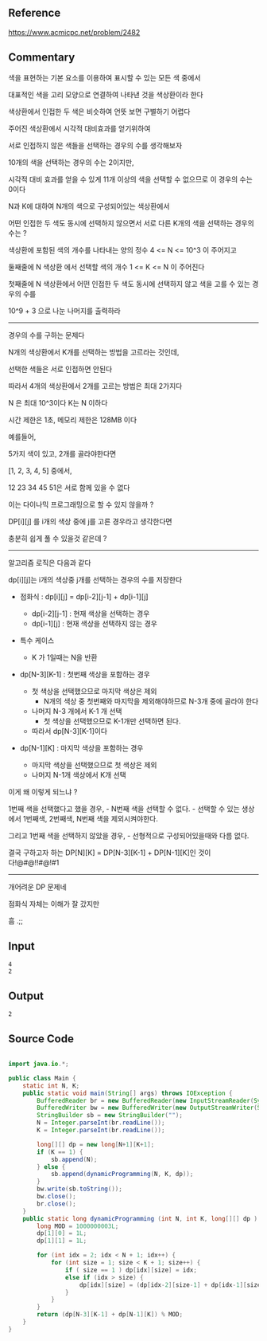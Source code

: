 ## Reference

https://www.acmicpc.net/problem/2482

## Commentary

색을 표현하는 기본 요소를 이용하여 표시할 수 있는 모든 색 중에서

대표적인 색을 고리 모양으로 연결하여 나타낸 것을 색상환이라 한다

색상환에서 인접한 두 색은 비슷하여 언뜻 보면 구별하기 어렵다

주어진 색상환에서 시각적 대비효과를 얻기위하여

서로 인접하지 않은 색들을 선택하는 경우의 수를 생각해보자

10개의 색을 선택하는 경우의 수는 2이지만,

시각적 대비 효과를 얻을 수 있게 11개 이상의 색을 선택할 수 없으므로 이 경우의 수는 0이다

N과 K에 대하여 N개의 색으로 구성되어있는 색상환에서

어떤 인접한 두 색도 동시에 선택하지 않으면서 서로 다른 K개의 색을 선택하는 경우의 수는 ?



색상환에 포함된 색의 개수를 나타내는 양의 정수 4 <= N <= 10^3 이 주어지고

둘째줄에 N 색상환 에서 선택할 색의 개수 1 <= K <= N 이 주어진다

첫째줄에 N 색상환에서 어떤 인접한 두 색도 동시에 선택하지 않고 색을 고를 수 있는 경우의 수를

10^9 + 3 으로 나눈 나머지를 출력하라

-----

경우의 수를 구하는 문제다

N개의 색상환에서 K개를 선택하는 방법을 고르라는 것인데,

선택한 색들은 서로 인접하면 안된다

따라서 4개의 색상환에서 2개를 고르는 방법은 최대 2가지다

N 은 최대 10^3이다 K는 N 이하다

시간 제한은 1초, 메모리 제한은 128MB 이다

예를들어,

5가지 색이 있고, 2개를 골라야한다면

[1, 2, 3, 4, 5] 중에서,

12 23 34 45 51은 서로 함께 있을 수 없다

이는 다이나믹 프로그래밍으로 할 수 있지 않을까 ?

DP[i][j] 를 i개의 색상 중에 j를 고른 경우라고 생각한다면

충분히 쉽게 풀 수 있을것 같은데 ?


-----

알고리즘 로직은 다음과 같다

dp[i][j]는 i개의 색상중 j개를 선택하는 경우의 수를 저장한다

- 점화식 : dp[i][j] = dp[i-2][j-1] + dp[i-1][j]

    - dp[i-2][j-1] : 현재 색상을 선택하는 경우
    - dp[i-1][j] : 현재 색상을 선택하지 않는 경우

- 특수 케이스
    - K 가 1일때는 N을 반환

- dp[N-3][K-1] : 첫번째 색상을 포함하는 경우
    - 첫 색상을 선택했으므로 마지막 색상은 제외
        - N개의 색상 중 첫번째와 마지막을 제외해야하므로 N-3개 중에 골라야 한다
    - 나머지 N-3 개에서 K-1 개 선택
        - 첫 색상을 선택했으므로 K-1개만 선택하면 된다.
    - 따라서 dp[N-3][K-1]이다


- dp[N-1][K] : 마지막 색상을 포함하는 경우
    - 마지막 색상을 선택했으므로 첫 색상은 제외
    - 나머지 N-1개 색상에서 K개 선택


이게 왜 이렇게 되느냐 ? 

1번째 색을 선택했다고 했을 경우, 
    - N번째 색을 선택할 수 없다.
    - 선택할 수 있는 생상에서 1번째색, 2번째색, N번째 색을 제외시켜야한다.

그리고 1번째 색을 선택하지 않았을 경우,
    - 선형적으로 구성되어있을때와 다름 없다.


결국 구하고자 하는 DP[N][K] = DP[N-3][K-1] + DP[N-1][K]인 것이다!@#@!!#@!#1

------

개어려운 DP 문제네 

점화식 자체는 이해가 잘 갔지만

흠 .;;


## Input
```
4
2
```

## Output
```
2
```


## Source Code
```java

import java.io.*;

public class Main {
    static int N, K;
    public static void main(String[] args) throws IOException {
        BufferedReader br = new BufferedReader(new InputStreamReader(System.in));
        BufferedWriter bw = new BufferedWriter(new OutputStreamWriter(System.out));
        StringBuilder sb = new StringBuilder("");
        N = Integer.parseInt(br.readLine());
        K = Integer.parseInt(br.readLine());

        long[][] dp = new long[N+1][K+1];
        if (K == 1) {
            sb.append(N);
        } else {
            sb.append(dynamicProgramming(N, K, dp));
        }
        bw.write(sb.toString());
        bw.close();
        br.close();
    }
    public static long dynamicProgramming (int N, int K, long[][] dp ) {
        long MOD = 1000000003L;
        dp[1][0] = 1L;
        dp[1][1] = 1L;

        for (int idx = 2; idx < N + 1; idx++) {
            for (int size = 1; size < K + 1; size++) {
                if ( size == 1 ) dp[idx][size] = idx;
                else if (idx > size) {
                    dp[idx][size] = (dp[idx-2][size-1] + dp[idx-1][size]) % MOD;
                }
            }
        }
        return (dp[N-3][K-1] + dp[N-1][K]) % MOD;
    }
}
```
